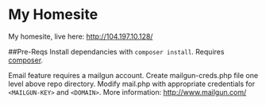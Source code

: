 # My Homesite

My homesite, live here: http://104.197.10.128/        

##Pre-Reqs
Install dependancies with `composer install`. Requires [composer](https://getcomposer.org/doc/01-basic-usage.md).       

Email feature requires a mailgun account. Create mailgun-creds.php file one level above repo directory. Modify mail.php with appropriate credentials for `<MAILGUN-KEY>` and ``<DOMAIN>``. More information: http://www.mailgun.com/
